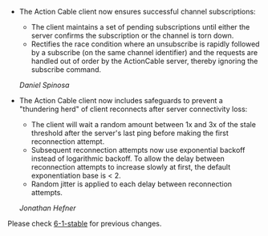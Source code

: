 *   The Action Cable client now ensures successful channel subscriptions:

    * The client maintains a set of pending subscriptions until either
    the server confirms the subscription or the channel is torn down.
    * Rectifies the race condition where an unsubscribe is rapidly followed
    by a subscribe (on the same channel identifier) and the requests are
    handled out of order by the ActionCable server, thereby ignoring the
    subscribe command.

    *Daniel Spinosa*

*   The Action Cable client now includes safeguards to prevent a "thundering
    herd" of client reconnects after server connectivity loss:

    * The client will wait a random amount between 1x and 3x of the stale
      threshold after the server's last ping before making the first
      reconnection attempt.
    * Subsequent reconnection attempts now use exponential backoff instead of
      logarithmic backoff.  To allow the delay between reconnection attempts to
      increase slowly at first, the default exponentiation base is < 2.
    * Random jitter is applied to each delay between reconnection attempts.

    *Jonathan Hefner*

Please check [6-1-stable](https://github.com/rails/rails/blob/6-1-stable/actioncable/CHANGELOG.md) for previous changes.
